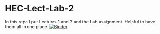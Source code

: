 # HEC-Lect-Lab-2

In this repo I put Lectures 1 and 2 and the Lab assignment. Helpful to have them all in one place.
[![Binder](https://mybinder.org/badge_logo.svg)](https://mybinder.org/v2/gh/snyde213/HEC-Lect-Lab-2/edit/main/README.md/HEAD)
